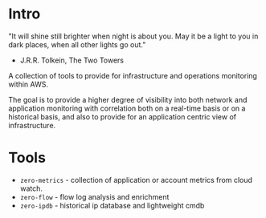 # Intro

"It will shine still brighter when night is about you. May it be a
light to you in dark places, when all other lights go out."

 - J.R.R. Tolkein, The Two Towers

A collection of tools to provide for infrastructure and operations
monitoring within AWS.

The goal is to provide a higher degree of visibility into both network and application
monitoring with correlation both on a real-time basis or on a historical basis, and
also to provide for an application centric view of infrastructure.

# Tools

- `zero-metrics` - collection of application or account metrics from cloud watch.
- `zero-flow` - flow log analysis and enrichment
- `zero-ipdb` - historical ip database and lightweight cmdb

